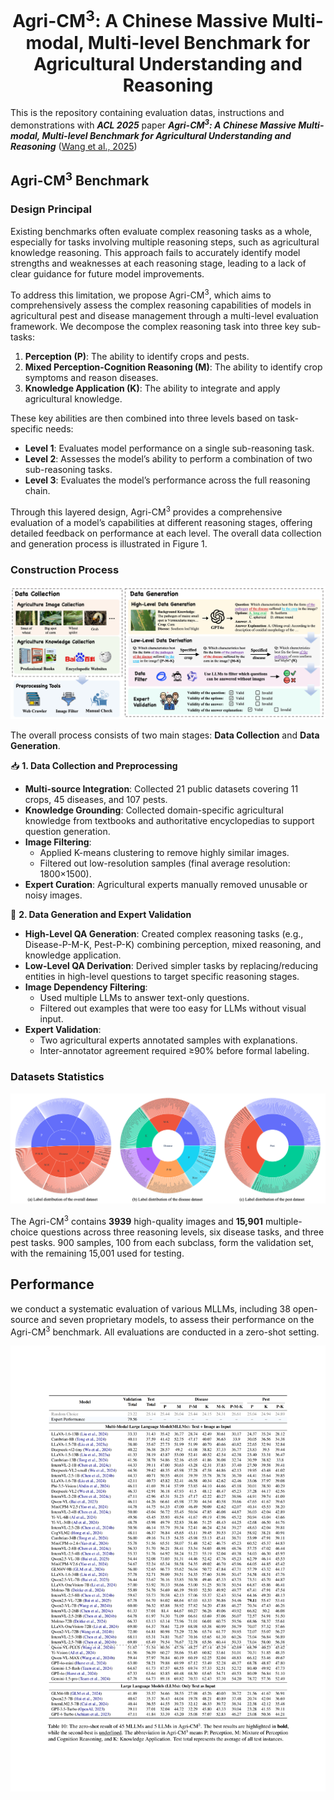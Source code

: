 <div align="center">

# Agri-CM<sup>3</sup>: A Chinese Massive Multi-modal, Multi-level Benchmark for Agricultural Understanding and Reasoning

</div>

This is the repository containing evaluation datas, instructions and demonstrations with ***ACL 2025*** paper _**Agri-CM<sup>3</sup>: A Chinese Massive Multi-modal, Multi-level Benchmark for Agricultural Understanding and Reasoning**_ ([Wang et al., 2025]())

## Agri-CM<sup>3</sup> Benchmark

### Design Principal
Existing benchmarks often evaluate complex reasoning tasks as a whole, especially for tasks involving multiple reasoning steps, such as agricultural knowledge reasoning. This approach fails to accurately identify model strengths and weaknesses at each reasoning stage, leading to a lack of clear guidance for future model improvements.

To address this limitation, we propose Agri-CM<sup>3</sup>, which aims to comprehensively assess the complex reasoning capabilities of models in agricultural pest and disease management through a multi-level evaluation framework. We decompose the complex reasoning task into three key sub-tasks:

1. **Perception (P)**: The ability to identify crops and pests.
2. **Mixed Perception-Cognition Reasoning (M)**: The ability to identify crop symptoms and reason diseases.
3. **Knowledge Application (K)**: The ability to integrate and apply agricultural knowledge.

These key abilities are then combined into three levels based on task-specific needs:  

- **Level 1**: Evaluates model performance on a single sub-reasoning task.  
- **Level 2**: Assesses the model’s ability to perform a combination of two sub-reasoning tasks.  
- **Level 3**: Evaluates the model’s performance across the full reasoning chain.

Through this layered design, Agri-CM<sup>3</sup> provides a comprehensive evaluation of a model’s capabilities at different reasoning stages, offering detailed feedback on performance at each level. The overall data collection and generation process is illustrated in Figure 1.

### Construction Process

![Figure 1. An overview of the benchmark construction process.](assets/construction_process.png) 

The overall process consists of two main stages: **Data Collection** and **Data Generation**.

📥 **1. Data Collection and Preprocessing**

- **Multi-source Integration**: Collected 21 public datasets covering 11 crops, 45 diseases, and 107 pests.
- **Knowledge Grounding**: Collected domain-specific agricultural knowledge from textbooks and authoritative encyclopedias to support question generation.
- **Image Filtering**:
  - Applied K-means clustering to remove highly similar images.
  - Filtered out low-resolution samples (final average resolution: 1800×1500).
- **Expert Curation**: Agricultural experts manually removed unusable or noisy images.

🧠 **2. Data Generation and Expert Validation**

- **High-Level QA Generation**: Created complex reasoning tasks (e.g., Disease-P-M-K, Pest-P-K) combining perception, mixed reasoning, and knowledge application.
- **Low-Level QA Derivation**: Derived simpler tasks by replacing/reducing entities in high-level questions to target specific reasoning stages.
- **Image Dependency Filtering**:
  - Used multiple LLMs to answer text-only questions.
  - Filtered out examples that were too easy for LLMs without visual input.
- **Expert Validation**:
  - Two agricultural experts annotated samples with explanations.
  - Inter-annotator agreement required ≥90% before formal labeling.

### Datasets Statistics
![](assets/dataset_sunburst.png)

The Agri-CM<sup>3</sup> contains **3939** high-quality images and **15,901** multiple-choice questions across three reasoning levels, six disease tasks, and three pest tasks. 900 samples, 100 from each subclass, form the validation set, with the remaining 15,001 used for testing.

## Performance
we conduct a systematic evaluation of various MLLMs, including 38 open-source and seven proprietary models, to assess their performance on the Agri-CM<sup>3</sup> benchmark. All evaluations are conducted in a zero-shot setting.


![](assets/results.png)



<!-- ## Citation
If you find our work helpful, you can cite this paper as:

```bibtex
@misc{chu2023timebench,
      title={TimeBench: A Comprehensive Evaluation of Temporal Reasoning Abilities in Large Language Models}, 
      author={Zheng Chu and Jingchang Chen and Qianglong Chen and Weijiang Yu and Haotian Wang and Ming Liu and Bing Qin},
      year={2023},
      eprint={2311.17667},
      archivePrefix={arXiv},
      primaryClass={cs.CL},
      url={https://arxiv.org/abs/2311.17667}
}
``` -->